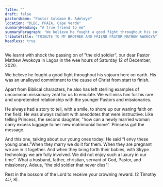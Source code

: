 ```yaml
---
Title: ""
draft: false
pastorsName: "Pastor Solomon B. Adeleye"
location: "DLBC, PRAIA, Cape Verde"
summaryHeading: "A true friend to me"
summaryParagraph: "We believe he fought a good fight throughout his sojourn here on earth. His was an unalloyed commitment to the cause of Christ from start to finish. Apart from Biblical characters, he also has left sterling examples of uncommon missionary zeal for us to emulate. We will miss him for his rare and unpretended relationship with the younger Pastors and missionaries."
tributeTitle: "TRIBUTE TO MY BROTHER AND FRIEND PASTOR MATHEW AWOKOYA"
headless: true
---
```


We learnt with shock the passing on of "the old soldier", our dear Pastor Mathew Awokoya in Lagos in the wee hours of Saturday 12 of December, 2020.

We believe he fought a good fight throughout his sojourn here on earth. His was an unalloyed commitment to the cause of Christ from start to finish.

Apart from Biblical characters, he also has left sterling examples of uncommon missionary zeal for us to emulate. We will miss him for his rare and unpretended relationship with the younger Pastors and missionaries.

He always had a story to tell, with a smile, to shore up our waning faith on the field. He was always radiant with anecdotes that were instructive: Like telling Princess, the second daughter, "how can a newly married woman carry excess luggage to her new matrimonial home". Princess got the message.

And this one, talking about our young ones today: He said “I envy these young ones.”When they marry we do it for them. When they are pregnant we are in it together. And when they bring forth their babies, with Skype technology we are fully involved. We did not enjoy such a luxury in our time".  What a husband, father, christian, servant of God, Pastor, and missionary.
Adeus, “the old soldier that never dies"!

Rest in the bossom of the Lord to receive your crowning reward. (2 Timothy 4:7, 8).
